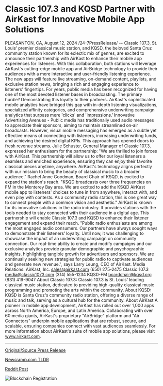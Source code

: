 # Classic 107.3 and KQSD Partner with AirKast for Innovative Mobile App Solutions

PLEASANTON, CA, August 12, 2024 /24-7PressRelease/ -- Classic 107.3, St. Louis' premier classical music station, and KQSD, the beloved Santa Cruz community station known for its eclectic mix of genres, are excited to announce their partnership with AirKast to enhance their mobile app experiences for listeners.  With this collaboration, both stations will leverage AirKast's cutting-edge mobile app and AirBridge technology to provide their audiences with a more interactive and user-friendly listening experience. The new apps will feature live streaming, on-demand content, playlists, and exclusive station news, bringing a rich and engaging experience to listeners' fingertips.  For years, public media has been recognized for having one of the most devoted listener bases in broadcasting. The primary hurdle? Demonstrating this loyalty to their partners. AirKast's sophisticated mobile analytics have bridged this gap with in-depth listening visualizations, specialized affinity categories, and comprehensive underwriting campaign analytics that surpass mere 'clicks' and 'impressions.'  Innovative Advertising Avenues - Public media has traditionally used audio messages to appreciate their sponsors, aiming to maintain streamlined on-air broadcasts. However, visual mobile messaging has emerged as a subtle yet effective means of connecting with listeners, increasing underwriting funds, and achieving the desired digital KPIs. This approach has opened doors to fresh revenue streams.  Julie Schuster, General Manager of Classic 107.3, expressed her enthusiasm for the partnership: "We are thrilled to join forces with AirKast. This partnership will allow us to offer our loyal listeners a seamless and enriched experience, ensuring they can enjoy their favorite classical pieces anytime, anywhere. AirKast's technology aligns perfectly with our mission to bring the beauty of classical music to a broader audience."  Rachel Anne Goodman, Board Chair of KSQD, is excited to expand the station's reach. "KSQD broadcasts over three frequencies on FM in the Monterey Bay area. We are excited to add the KSQD AirKast mobile app to listeners' choices to tune in from anywhere, interact with, and even play with contests. As a community radio station, this is one great way to connect people with a common vision and aesthetic."  AirKast is known for its innovative solutions in the radio industry. It provides stations with the tools needed to stay connected with their audience in a digital age. This partnership will enable Classic 107.3 and KQSD to enhance their listener engagement and expand their reach.  "Public radio enthusiasts are among the most engaged audio consumers. Our partners have always sought ways to demonstrate their listeners' loyalty. Until now, it was challenging to showcase the impact of an underwriting campaign on community connection. Our real-time ability to create and modify campaigns and our exclusive analytics provide granular demographic and psychographic insights, highlighting tangible growth for advertisers and sponsors. We are continually seeking new strategies for public radio to captivate audiences and generate new revenue.", says Larry Leung, CEO of AirKast.  Media Relations:  AirKast, Inc. sales@airkast.com (650) 275-2475  Classic 107.3 media@classic1073.com (314) 555-1234  KQSD-FM boardchair@kqsd.org (831) 419-9047  About Classic 107.3: Classic 107.3 is St. Louis' leading classical music station, dedicated to providing high-quality classical music programming and promoting the arts within the community.  About KQSD: KQSD is Santa Cruz's community radio station, offering a diverse range of music and talk, serving as a cultural hub for the community.  About AirKast A pioneer in mobile app development, AirKast has rolled out over 1,000 apps across North America, Europe, and Latin America. Collaborating with over 60 media giants, AirKast's proprietary "AirBridge" platform and "Air Connectors" underpin mobile applications that are robust, secure, and scalable, ensuring companies connect with vast audiences seamlessly.  For more information about AirKast's suite of mobile app solutions, please visit www.airkast.com. 

---

[Original/Source Press Release](https://www.24-7pressrelease.com/press-release/513266/classic-1073-and-kqsd-partner-with-airkast-for-innovative-mobile-app-solutions)
                    

[Newsramp.com TLDR](None) 



[Reddit Post](https://www.reddit.com/r/newsramp/comments/1eq7apb/classic_1073_and_kqsd_partner_with_airkast_to/) 



![Blockchain Registration](https://cdn.newsramp.app/24-7PressRelease/qrcode/248/12/isletYyQ.webp)